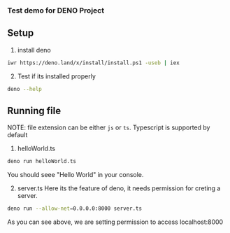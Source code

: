 ### Test demo for DENO Project

## Setup

1. install deno

```bash
iwr https://deno.land/x/install/install.ps1 -useb | iex

```

2. Test if its installed properly

```bash
deno --help
```

## Running file

NOTE: file extension can be either `js` or `ts`. Typescript is supported by default

1. helloWorld.ts

```bash
deno run helloWorld.ts
```

You should seee "Hello World" in your console.

2. server.ts
   Here its the feature of deno, it needs permission for creting a server.

```bash
deno run --allow-net=0.0.0.0:8000 server.ts
```

As you can see above, we are setting permission to access localhost:8000
